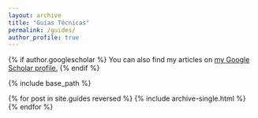 ```yaml
---
layout: archive
title: "Guías Técnicas"
permalink: /guides/
author_profile: true
---
```


{% if author.googlescholar %}
  You can also find my articles on <u><a href="{{author.googlescholar}}">my Google Scholar profile</a>.</u>
{% endif %}

{% include base_path %}

{% for post in site.guides reversed %}
  {% include archive-single.html %}
{% endfor %}
